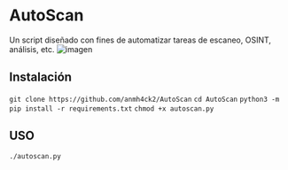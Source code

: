# AutoScan
Un script diseñado con fines de automatizar tareas de escaneo, OSINT, análisis, etc.
![imagen](https://user-images.githubusercontent.com/116729095/201238072-5f4981cc-32dc-4c6e-b190-e88ced5176b9.png)

## Instalación
`git clone https://github.com/anmh4ck2/AutoScan`
`cd AutoScan`
`python3 -m pip install -r requirements.txt`
`chmod +x autoscan.py`

## USO
`./autoscan.py`
